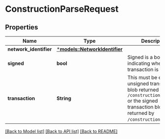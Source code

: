 # ConstructionParseRequest

## Properties
Name | Type | Description | Notes
------------ | ------------- | ------------- | -------------
**network_identifier** | [***models::NetworkIdentifier**](NetworkIdentifier.md) |  | 
**signed** | **bool** | Signed is a boolean indicating whether the transaction is signed.  | 
**transaction** | **String** | This must be either the unsigned transaction blob returned by `/construction/payloads` or the signed transaction blob returned by `/construction/combine`.  | 

[[Back to Model list]](../README.md#documentation-for-models) [[Back to API list]](../README.md#documentation-for-api-endpoints) [[Back to README]](../README.md)


